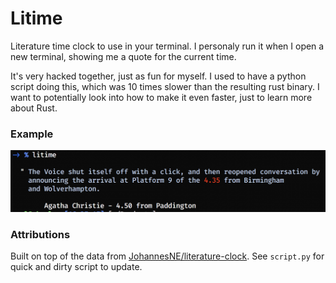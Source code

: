 # Litime

Literature time clock to use in your terminal. I personaly run it when I open a new terminal, showing me a quote for the current time.

It's very hacked together, just as fun for myself. I used to have a python script doing this, which was 10 times slower than the resulting rust binary. I want to potentially look into how to make it even faster, just to learn more about Rust.

### Example

![example](example.png)


### Attributions
Built on top of the data from [JohannesNE/literature-clock](https://github.com/JohannesNE/literature-clock). See `script.py` for quick and dirty script to update.
